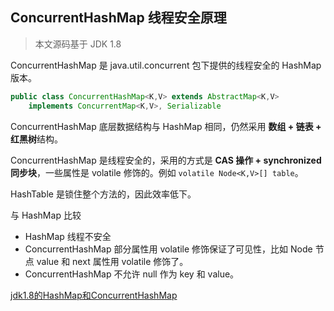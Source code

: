 ## ConcurrentHashMap 线程安全原理

> 本文源码基于 JDK 1.8



ConcurrentHashMap 是 java.util.concurrent 包下提供的线程安全的 HashMap 版本。

```java
public class ConcurrentHashMap<K,V> extends AbstractMap<K,V>
    implements ConcurrentMap<K,V>, Serializable
```



ConcurrentHashMap 底层数据结构与 HashMap 相同，仍然采用 **数组 + 链表 + 红黑树**结构。



ConcurrentHashMap 是线程安全的，采用的方式是 **CAS 操作 + synchronized 同步块**，一些属性是 volatile 修饰的。例如 `volatile Node<K,V>[] table`。



HashTable 是锁住整个方法的，因此效率低下。



与 HashMap 比较

- HashMap 线程不安全
- ConcurrentHashMap 部分属性用 volatile 修饰保证了可见性，比如 Node 节点 value 和 next 属性用 volatile 修饰了。
- ConcurrentHashMap 不允许 null 作为 key 和 value。





[jdk1.8的HashMap和ConcurrentHashMap](https://my.oschina.net/pingpangkuangmo/blog/817973)